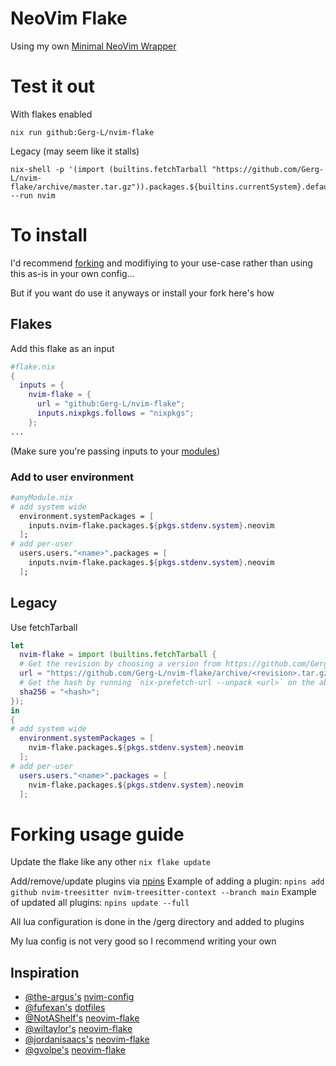 # NeoVim Flake
Using my own [Minimal NeoVim Wrapper](https://github.com/Gerg-L/mnw)

# Test it out
With flakes enabled
```console
nix run github:Gerg-L/nvim-flake
```
Legacy (may seem like it stalls)
```console
nix-shell -p '(import (builtins.fetchTarball "https://github.com/Gerg-L/nvim-flake/archive/master.tar.gz")).packages.${builtins.currentSystem}.default' --run nvim
```
# To install

I'd recommend [forking](#forking-usage-guide) and modifiying to your use-case rather than using this as-is in your own config...

But if you want do use it anyways or install your fork here's how


## Flakes
Add this flake as an input
```nix
#flake.nix
{
  inputs = {
    nvim-flake = {
      url = "github:Gerg-L/nvim-flake";
      inputs.nixpkgs.follows = "nixpkgs";
    };
...
```
(Make sure you're passing inputs to your [modules](https://blog.nobbz.dev/posts/2022-12-12-getting-inputs-to-modules-in-a-flake))
### Add to user environment
```nix
#anyModule.nix
# add system wide
  environment.systemPackages = [
    inputs.nvim-flake.packages.${pkgs.stdenv.system}.neovim
  ];
# add per-user
  users.users."<name>".packages = [
    inputs.nvim-flake.packages.${pkgs.stdenv.system}.neovim
  ];
```

## Legacy
Use fetchTarball
```nix
let
  nvim-flake = import (builtins.fetchTarball {
  # Get the revision by choosing a version from https://github.com/Gerg-L/nvim-flake/commits/master
  url = "https://github.com/Gerg-L/nvim-flake/archive/<revision>.tar.gz";
  # Get the hash by running `nix-prefetch-url --unpack <url>` on the above url
  sha256 = "<hash>";
});
in
{
# add system wide
  environment.systemPackages = [
    nvim-flake.packages.${pkgs.stdenv.system}.neovim
  ];
# add per-user
  users.users."<name>".packages = [
    nvim-flake.packages.${pkgs.stdenv.system}.neovim
  ];
```

# Forking usage guide

Update the flake like any other `nix flake update`

Add/remove/update plugins via [npins](https://github.com/andir/npins) 
Example of adding a plugin: `npins add github nvim-treesitter nvim-treesitter-context --branch main`
Example of updated all plugins: `npins update --full`

All lua configuration is done in the /gerg directory and added to plugins

My lua config is not very good so I recommend writing your own

## Inspiration
- [@the-argus's](https://github.com/the-argus) [nvim-config](https://github.com/the-argus/nvim-config)
- [@fufexan's](https://github.com/fufexan) [dotfiles](https://github.com/fufexan/dotfiles/tree/main/home/editors/neovim)
- [@NotAShelf's](https://github.com/NotAShelf) [neovim-flake](https://github.com/NotAShelf/nvf)
- [@wiltaylor's](https://github.com/wiltaylor) [neovim-flake](https://github.com/wiltaylor/neovim-flake)
- [@jordanisaacs's](https://github.com/jordanisaacs) [neovim-flake](https://github.com/jordanisaacs/neovim-flake)
- [@gvolpe's](https://github.com/gvolpe) [neovim-flake](https://github.com/gvolpe/neovim-flake)

